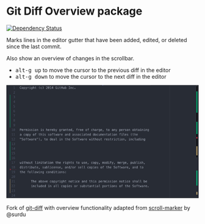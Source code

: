 # Git Diff Overview package
[![Dependency Status](https://david-dm.org/atom/git-diff-overview.svg)](https://david-dm.org/atom/git-diff-overview)

Marks lines in the editor gutter that have been added, edited, or deleted since the last commit.

Also show an overview of changes in the scrollbar.

  * <kbd>alt-g up</kbd> to move the cursor to the previous diff in the editor
  * <kbd>alt-g down</kbd> to move the cursor to the next diff in the editor

![](https://raw.githubusercontent.com/guidezpl/git-diff-overview/master/screenshot.png)

Fork of [git-diff](https://github.com/atom/atom/tree/masterpackages/git-diff) with overview functionality adapted from [scroll-marker](https://github.com/surdu/scroll-marker) by @surdu

